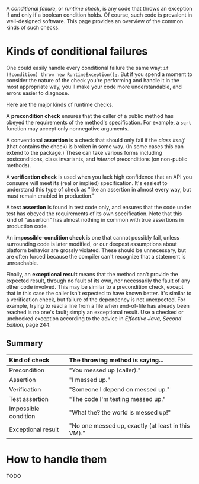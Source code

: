 A _conditional failure_, or _runtime check_, is any code that throws an exception if and only if a boolean condition holds. Of course, such code is prevalent in well-designed software. This page provides an overview of the common kinds of such checks.

# Kinds of conditional failures

One could easily handle every conditional failure the same way: `if (!condition) throw new RuntimeException();`. But if you spend a moment to consider the nature of the check you're performing and handle it in the most appropriate way, you'll make your code more understandable, and errors easier to diagnose.

Here are the major kinds of runtime checks.

A **precondition check** ensures that the caller of a public method has obeyed the requirements of the method's specification. For example, a `sqrt` function may accept only nonnegative arguments.

A conventional **assertion** is a check that should only fail if the _class itself_ (that contains the check) is broken in some way. (In some cases this can extend to the package.) These can take various forms including postconditions, class invariants, and _internal_ preconditions (on non-public methods).

A **verification check** is used when you lack high confidence that an API you consume will meet its (real or implied) specification. It's easiest to understand this type of check as "like an assertion in almost every way, but must remain enabled in production."

A **test assertion** is found in test code only, and ensures that the code under test has obeyed the requirements of its own specification. Note that this kind of "assertion" has almost nothing in common with true assertions in production code.

An **impossible-condition check** is one that cannot possibly fail, unless surrounding code is later modified, or our deepest assumptions about platform behavior are grossly violated. These should be unnecessary, but are often forced because the compiler can't recognize that a statement is unreachable.

Finally, an **exceptional result** means that the method can't provide the expected result, through no fault of its own, nor necessarily the fault of any other code involved. This may be similar to a precondition check, except that in this case the caller isn't expected to have known better. It's similar to a verification check, but failure of the dependency is not unexpected. For example, trying to read a line from a file when end-of-file has already been reached is no one's fault; simply an exceptional result. Use a checked or unchecked exception according to the advice in _Effective Java, Second Edition_, page 244.

## Summary

| Kind of check | The throwing method is saying... |
|:--------------|:---------------------------------|
| Precondition  | "You messed up (caller)."        |
| Assertion     | "I messed up."                   |
| Verification  | "Someone I depend on messed up." |
| Test assertion | "The code I'm testing messed up." |
| Impossible condition | "What the? the world is messed up!" |
| Exceptional result | "No one messed up, exactly (at least in this VM)." |

# How to handle them

TODO
